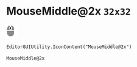 # MouseMiddle@2x `32x32`
<img src="/img/MouseMiddle@2x.png" width=32 height=32>

``` CSharp
EditorGUIUtility.IconContent("MouseMiddle@2x")
```
```
MouseMiddle@2x
```
